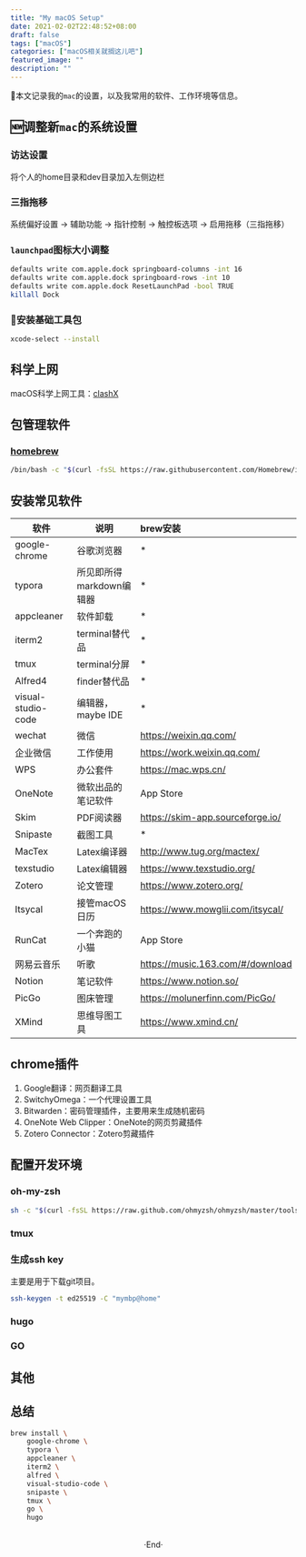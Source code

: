 ```yaml
---
title: "My macOS Setup"
date: 2021-02-02T22:48:52+08:00
draft: false
tags: ["macOS"]
categories: ["macOS相关就搁这儿吧"]
featured_image: ""
description: ""
---
```



📝本文记录我的`mac`的设置，以及我常用的软件、工作环境等信息。

## 🆕调整新`mac`的系统设置

### 访达设置

将个人的home目录和dev目录加入左侧边栏

### 三指拖移

系统偏好设置 -> 辅助功能 -> 指针控制 -> 触控板选项 -> 启用拖移（三指拖移）

### `launchpad`图标大小调整

```bash
defaults write com.apple.dock springboard-columns -int 16
defaults write com.apple.dock springboard-rows -int 10
defaults write com.apple.dock ResetLaunchPad -bool TRUE
killall Dock
```

### 🔧安装基础工具包

```bash
xcode-select --install
```

## 科学上网

macOS科学上网工具：[clashX](https://github.com/yichengchen/clashX)

## 包管理软件

### [homebrew](https://brew.sh/index_zh-cn)

```bash
/bin/bash -c "$(curl -fsSL https://raw.githubusercontent.com/Homebrew/install/HEAD/install.sh)"
```

## 安装常见软件

| 软件               | 说明                     | brew安装                         |
| ------------------ | ------------------------ | :------------------------------- |
| google-chrome      | 谷歌浏览器               | *                                |
| typora             | 所见即所得markdown编辑器 | *                                |
| appcleaner         | 软件卸载                 | *                                |
| iterm2             | terminal替代品           | *                                |
| tmux               | terminal分屏             | *                                |
| Alfred4            | finder替代品             | *                                |
| visual-studio-code | 编辑器，maybe IDE        | *                                |
| wechat             | 微信                     | https://weixin.qq.com/           |
| 企业微信           | 工作使用                 | https://work.weixin.qq.com/      |
| WPS                | 办公套件                 | https://mac.wps.cn/              |
| OneNote            | 微软出品的笔记软件       | App Store                        |
| Skim               | PDF阅读器                | https://skim-app.sourceforge.io/ |
| Snipaste           | 截图工具                 | *                                |
| MacTex             | Latex编译器              | http://www.tug.org/mactex/       |
| texstudio          | Latex编辑器              | https://www.texstudio.org/       |
| Zotero             | 论文管理                 | https://www.zotero.org/          |
| Itsycal            | 接管macOS日历            | https://www.mowglii.com/itsycal/ |
| RunCat             | 一个奔跑的小猫           | App Store                        |
| 网易云音乐         | 听歌                     | https://music.163.com/#/download |
| Notion             | 笔记软件                 | https://www.notion.so/           |
| PicGo              | 图床管理                 | https://molunerfinn.com/PicGo/   |
| XMind              | 思维导图工具             | https://www.xmind.cn/            |

## chrome插件

1. Google翻译：网页翻译工具
2. SwitchyOmega：一个代理设置工具
3. Bitwarden：密码管理插件，主要用来生成随机密码
4. OneNote Web Clipper：OneNote的网页剪藏插件
5. Zotero Connector：Zotero剪藏插件

## 配置开发环境

### oh-my-zsh

```bash
sh -c "$(curl -fsSL https://raw.github.com/ohmyzsh/ohmyzsh/master/tools/install.sh)"
```

### tmux

### 生成ssh key

主要是用于下载git项目。

```bash
ssh-keygen -t ed25519 -C "mymbp@home"
```

### hugo

### GO

## 其他

## 总结

```bash
brew install \
	google-chrome \
	typora \
	appcleaner \
	iterm2 \
	alfred \
	visual-studio-code \
	snipaste \
	tmux \
	go \
	hugo 
```


<br> 

<center>  ·End·  </center>